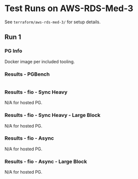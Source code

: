 # Test Runs on AWS-RDS-Med-3 #

See `terraform/aws-rds-med-3/` for setup details.

## Run 1 ##

### PG Info ###

Docker image per included tooling.

### Results - PGBench ###

```
```

### Results - fio - Sync Heavy ###

N/A for hosted PG.

### Results - fio - Sync Heavy - Large Block ###

N/A for hosted PG.

### Results - fio - Async ###

N/A for hosted PG.

### Results - fio - Async - Large Block ###

N/A for hosted PG.
